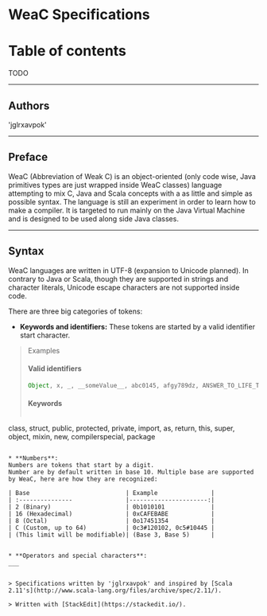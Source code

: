 WeaC Specifications
=========
Table of contents
====
TODO
___

Authors
---
'jglrxavpok'
____

Preface
--------
WeaC (Abbreviation of Weak C) is an object-oriented (only code wise, Java primitives types are just wrapped inside WeaC classes) language attempting to mix C, Java and Scala concepts with a as little and simple as possible syntax. The language is still an experiment in order to learn how to make a compiler. It is targeted to run mainly on the Java Virtual Machine and is designed to be used along side Java classes.
____

Syntax
---
WeaC languages are written in UTF-8 (expansion to Unicode planned). In contrary to Java or Scala, though they are supported in strings and character literals, Unicode escape characters are not supported inside code.

There are three big categories of tokens:

* **Keywords and identifiers:** 
These tokens are started by a valid identifier start character. 

> Examples
> 
> #### Valid identifiers
> 
> ```java
> Object, x, _, __someValue__, abc0145, afgy789dz, ANSWER_TO_LIFE_THE_UNIVERSE_AND_EVERYTHING, MyArray[]
> ```
> 
> #### Keywords
> 
> ```scala
class, struct, public, protected, private, import, as, return, this, super, object, mixin, new, compilerspecial, package
```

* **Numbers**:
Numbers are tokens that start by a digit.
Number are by default written in base 10. Multiple base are supported by WeaC, here are how they are recognized:

| Base                           | Example               |
| :---------------               |----------------------:|
| 2 (Binary)                     | 0b1010101             |
| 16 (Hexadecimal)               | 0xCAFEBABE            |
| 8 (Octal)                      | 0o17451354            |
| C (Custom, up to 64)           | 0c3#120102, 0c5#10445 |
| (This limit will be modifiable)| (Base 3, Base 5)      |


* **Operators and special characters**:
___


> Specifications written by 'jglrxavpok' and inspired by [Scala 2.11's](http://www.scala-lang.org/files/archive/spec/2.11/).

> Written with [StackEdit](https://stackedit.io/).